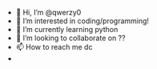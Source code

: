 - 👋 Hi, I’m @qwerzy0
- 👀 I’m interested in coding/programming!
- 🌱 I’m currently learning python
- 💞️ I’m looking to collaborate on ??
- 📫 How to reach me dc
- 

<!---
qwerzy0/qwerzy0 is a ✨ special ✨ repository because its `README.md` (this file) appears on your GitHub profile.
You can click the Preview link to take a look at your changes.
--->
